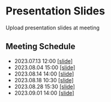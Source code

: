 # Presentation Slides

Upload presentation slides at meeting

## Meeting Schedule

- 2023.07.13 12:00    [[slide]](https://github.com/Sagit25/DNS-based-DDoS-mitigation/blob/main/slides/MMLAB_YSH_230713_Review_CID2.pdf)
- 2023.08.04 15:00    [[slide]](https://github.com/Sagit25/DNS-based-DDoS-mitigation/blob/main/slides/MMLAB_YSH_230804_UDP_Code.pdf)
- 2023.08.14 14:00    [[slide]](https://github.com/Sagit25/DNS-based-DDoS-mitigation/blob/main/slides/MMLAB_YSH_230814_Diagram.pdf)
- 2023.08.18 10:30    [[slide]](https://github.com/Sagit25/DNS-based-DDoS-mitigation/blob/main/slides/MMLAB_YSH_230818_Diagram_Progress.pdf)
- 2023.08.28 15:30    [[slide]](https://github.com/Sagit25/DNS-based-DDoS-mitigation/blob/main/slides/MMLAB_YSH_230828_Overlapping_Method.pdf)
- 2023.09.01 14:00    [[slide]](https://github.com/Sagit25/DNS-based-DDoS-mitigation/blob/main/slides/MMLAB_YSH_230901_Progress.pdf)
